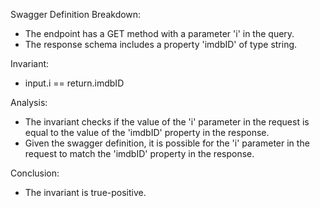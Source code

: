 Swagger Definition Breakdown:
- The endpoint has a GET method with a parameter 'i' in the query.
- The response schema includes a property 'imdbID' of type string.

Invariant:
- input.i == return.imdbID

Analysis:
- The invariant checks if the value of the 'i' parameter in the request is equal to the value of the 'imdbID' property in the response.
- Given the swagger definition, it is possible for the 'i' parameter in the request to match the 'imdbID' property in the response.

Conclusion:
- The invariant is true-positive.
